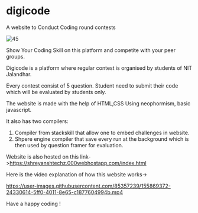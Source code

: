 # digicode
A website to Conduct Coding round contests



![45](https://user-images.githubusercontent.com/85357239/155869114-bf5edccb-dfce-405b-bb98-c3e341918295.jpg)

Show Your Coding Skill on this platform and competite with your peer groups.

Digicode is a platform where regular contest is organised by students of NIT Jalandhar.

Every contest consist of 5 question. Student need to submit their code which will be evaluated by students only.

The website is made with the help of HTML,CSS Using neophormism, basic javascript.

It also has two compilers:
1. Compiler from stackskill that allow one to embed challenges in website.
2. Shpere engine compiler that save every run at the background which is then used by question framer for evaluation.

Website is also hosted on this link->https://shreyanshtechz.000webhostapp.com/index.html

Here is the video explanation of how this website works->


https://user-images.githubusercontent.com/85357239/155869372-24330614-5ff0-4011-8e65-c1877604994b.mp4


Have a happy coding !

